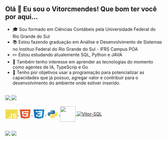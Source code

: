 ## Olá 👋 Eu sou o Vitorcmendes! Que bom ter você por aqui...

- 🎓 Sou formado em Ciências Contábeis pela Universidade Federal do Rio Grande do Sul
- 📚 Estou fazendo graduação em Análise e Desenvolvimento de Sistemas no Instituo Federal do Rio Grande do Sul - IFRS Campus POA
- ✏️ Estou estudando atualemente SQL, Python e JAVA
- 🤔 Também tenho interesse em aprender as tecnologias do momento como agentes de IA, TypeScrip e Go
- 🎯 Tenho por objetivos usar a programação para potencializar as capacidades que já possuo, agregar  valor e contribuir para o desenvolvimento do ambiente onde estiver inserido.<br><br>

 <div>
  <a href="https://github.com/Vitorcmendes">
  <img height="180em" src="https://github-readme-stats.vercel.app/api?username=Vitorcmendes&show_icons=true&theme=dracula&include_all_commits=true&count_private=true"/>
  <img height="180em" src="https://github-readme-stats.vercel.app/api/top-langs/?username=Vitorcmendes&layout=compact&langs_count=16&theme=dracula"/>
</div>
  
<div style="display: inline_block"><br>
  <img align="center" alt="Vitor-Js" height="30" width="40" src="https://raw.githubusercontent.com/devicons/devicon/master/icons/javascript/javascript-plain.svg">
  <img align="center" alt="Vitor-HTML" height="30" width="40" src="https://raw.githubusercontent.com/devicons/devicon/master/icons/html5/html5-original.svg">
  <img align="center" alt="Vitor-CSS" height="30" width="40" src="https://raw.githubusercontent.com/devicons/devicon/master/icons/css3/css3-original.svg">
  <img align="center" alt="Vitor-Python" height="30" width="40" src="https://raw.githubusercontent.com/devicons/devicon/master/icons/python/python-original.svg">
  <img align="center" height="50" width="50" src="https://cdn.jsdelivr.net/gh/devicons/devicon@latest/icons/java/java-original-wordmark.svg" />
  <img align="center" alt="Vitor-SQL" height="40" width="40" src="https://cdn.jsdelivr.net/gh/devicons/devicon@latest/icons/azuresqldatabase/azuresqldatabase-original.svg" />
</div>

##

<div> 
  <a href = "decastromendesv@gmail.com"><img src="https://img.shields.io/badge/Gmail-D14836?style=for-the-badge&logo=gmail&logoColor=white" target="_blank"></a>
  <a href="www.linkedin.com/in/vitor-mendes-05b6a0372" target="_blank"><img src="https://img.shields.io/badge/-LinkedIn-%230077B5?style=for-the-badge&logo=linkedin&logoColor=white" target="_blank"></a> 
 

 
</div>
